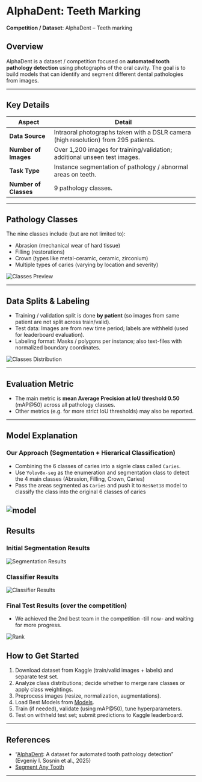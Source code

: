 # AlphaDent: Teeth Marking

**Competition / Dataset**: AlphaDent – Teeth marking

## Overview

AlphaDent is a dataset / competition focused on **automated tooth pathology detection** using photographs of the oral cavity. The goal is to build models that can identify and segment different dental pathologies from images.

---

## Key Details

| Aspect | Detail |
|---|---|
| **Data Source** | Intraoral photographs taken with a DSLR camera (high resolution) from 295 patients.  |
| **Number of Images** | Over 1,200 images for training/validation; additional unseen test images. |
| **Task Type** | Instance segmentation of pathology / abnormal areas on teeth.  |
| **Number of Classes** | 9 pathology classes. |

---

## Pathology Classes

The nine classes include (but are not limited to):  

- Abrasion (mechanical wear of hard tissue)
- Filling (restorations)
- Crown (types like metal-ceramic, ceramic, zirconium)  
- Multiple types of caries (varying by location and severity)

![Classes Preview](assets/image.png)

---

## Data Splits & Labeling

- Training / validation split is done **by patient** (so images from same patient are not split across train/valid).
- Test data: Images are from new time period; labels are withheld (used for leaderboard evaluation).
- Labeling format: Masks / polygons per instance; also text-files with normalized boundary coordinates.

![Classes Distribution](assets/image-1.png)

---

## Evaluation Metric

- The main metric is **mean Average Precision at IoU threshold 0.50** (mAP@50) across all pathology classes.
- Other metrics (e.g. for more strict IoU thresholds) may also be reported.

---

## Model Explanation

### Our Approach (Segmentation + Hierarical Classification)

- Combining the 6 classes of caries into a signle class called `Caries`.
- Use `Yolov8x-seg` as the enumeration and segmentation class to detect the 4 main classes (Abrasion, Filling, Crown, Caries)
- Pass the areas segmented as `Caries` and push it to `ResNet18` model to classify the class into the original 6 classes of caries

![model](assets/model.png)
---

## Results

### Initial Segmentation Results

![Segmentation Results](assets/seg-results.png)

### Classifier Results

![Classifier Results](assets/classifier.png)

### Final Test Results (over the competition)

- We achieved the 2nd best team in the competition -till now- and waiting for more progress.

![Rank](assets/rank.png)

## How to Get Started

1. Download dataset from Kaggle (train/valid images + labels) and separate test set.  
2. Analyze class distributions; decide whether to merge rare classes or apply class weightings.  
3. Preprocess images (resize, normalization, augmentations).  
4. Load Best Models from [Models](https://drive.google.com/drive/folders/1FN3Z2mDSt_CHtEFwxHIlL0YfVJQQFNzr?usp=sharing).
5. Train (if needed), validate (using mAP@50), tune hyperparameters.  
6. Test on withheld test set; submit predictions to Kaggle leaderboard.

---

## References

- “[AlphaDent](https://www.kaggle.com/competitions/alpha-dent): A dataset for automated tooth pathology detection” (Evgeniy I. Sosnin et al., 2025)
- [Segment Any Tooth](https://www.sciencedirect.com/science/article/pii/S1991790225000030)

---
